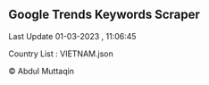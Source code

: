 

## Google Trends Keywords Scraper 
 
Last Update 01-03-2023 , 11:06:45

Country List :
VIETNAM.json



© Abdul Muttaqin 
